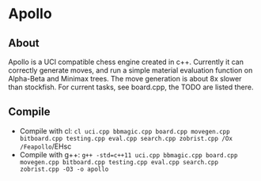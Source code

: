 # Apollo

## About
Apollo is a UCI compatible chess engine created in c++.
Currently it can correctly generate moves, and run a simple material evaluation function on Alpha-Beta and Minimax trees.
The move generation is about 8x slower than stockfish.
For current tasks, see board.cpp, the TODO are listed there.

## Compile
  - Compile with cl: `cl uci.cpp bbmagic.cpp board.cpp movegen.cpp bitboard.cpp testing.cpp eval.cpp search.cpp zobrist.cpp /Ox /Feapollo`/EHsc
  - Compile with g++: `g++ -std=c++11 uci.cpp bbmagic.cpp board.cpp movegen.cpp bitboard.cpp testing.cpp eval.cpp search.cpp zobrist.cpp -O3 -o apollo`
